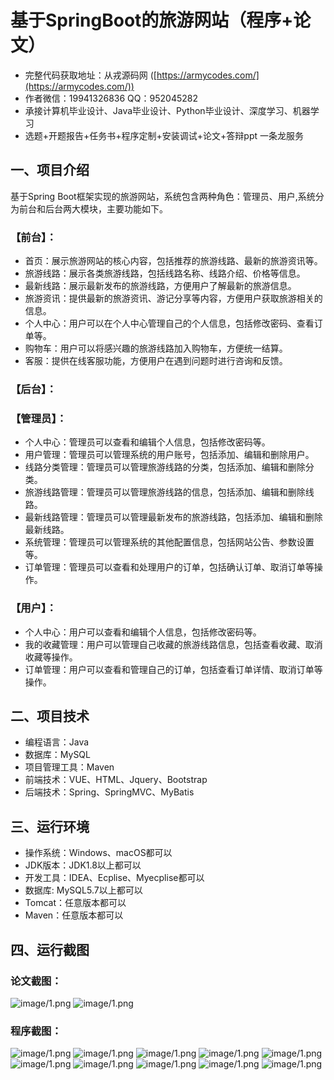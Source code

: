 基于SpringBoot的旅游网站（程序+论文）
=
- 完整代码获取地址：从戎源码网 ([https://armycodes.com/](https://armycodes.com/))
- 作者微信：19941326836  QQ：952045282 
- 承接计算机毕业设计、Java毕业设计、Python毕业设计、深度学习、机器学习
- 选题+开题报告+任务书+程序定制+安装调试+论文+答辩ppt 一条龙服务

一、项目介绍
---
基于Spring Boot框架实现的旅游网站，系统包含两种角色：管理员、用户,系统分为前台和后台两大模块，主要功能如下。
### 【前台】：
- 首页：展示旅游网站的核心内容，包括推荐的旅游线路、最新的旅游资讯等。
- 旅游线路：展示各类旅游线路，包括线路名称、线路介绍、价格等信息。
- 最新线路：展示最新发布的旅游线路，方便用户了解最新的旅游信息。
- 旅游资讯：提供最新的旅游资讯、游记分享等内容，方便用户获取旅游相关的信息。
- 个人中心：用户可以在个人中心管理自己的个人信息，包括修改密码、查看订单等。
- 购物车：用户可以将感兴趣的旅游线路加入购物车，方便统一结算。
- 客服：提供在线客服功能，方便用户在遇到问题时进行咨询和反馈。

### 【后台】：
### 【管理员】：
- 个人中心：管理员可以查看和编辑个人信息，包括修改密码等。
- 用户管理：管理员可以管理系统的用户账号，包括添加、编辑和删除用户。
- 线路分类管理：管理员可以管理旅游线路的分类，包括添加、编辑和删除分类。
- 旅游线路管理：管理员可以管理旅游线路的信息，包括添加、编辑和删除线路。
- 最新线路管理：管理员可以管理最新发布的旅游线路，包括添加、编辑和删除最新线路。
- 系统管理：管理员可以管理系统的其他配置信息，包括网站公告、参数设置等。
- 订单管理：管理员可以查看和处理用户的订单，包括确认订单、取消订单等操作。

### 【用户】：
- 个人中心：用户可以查看和编辑个人信息，包括修改密码等。
- 我的收藏管理：用户可以管理自己收藏的旅游线路信息，包括查看收藏、取消收藏等操作。
- 订单管理：用户可以查看和管理自己的订单，包括查看订单详情、取消订单等操作。


二、项目技术
---
- 编程语言：Java
- 数据库：MySQL
- 项目管理工具：Maven
- 前端技术：VUE、HTML、Jquery、Bootstrap
- 后端技术：Spring、SpringMVC、MyBatis

三、运行环境
---
- 操作系统：Windows、macOS都可以
- JDK版本：JDK1.8以上都可以
- 开发工具：IDEA、Ecplise、Myecplise都可以
- 数据库: MySQL5.7以上都可以
- Tomcat：任意版本都可以
- Maven：任意版本都可以

四、运行截图
---
### 论文截图：
![image/1.png](limage/1.png)
![image/1.png](limage/2.png)

### 程序截图：
![image/1.png](image/1.png)
![image/1.png](image/2.png)
![image/1.png](image/3.png)
![image/1.png](image/4.png)
![image/1.png](image/5.png)
![image/1.png](image/6.png)
![image/1.png](image/7.png)
![image/1.png](image/8.png)
![image/1.png](image/9.png)
![image/1.png](image/10.png)


